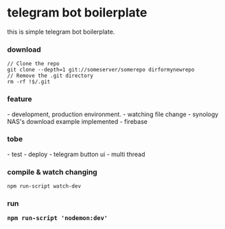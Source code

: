 <h1>telegram bot boilerplate</h1>

this is simple telegram bot boilerplate.

<h3>download</h3>

```
// Clone the repo
git clone --depth=1 git://someserver/somerepo dirformynewrepo
// Remove the .git directory
rm -rf !$/.git
```

<h3>feature</h3>
- development, production environment.
- watching file change
- synology NAS's download example implemented
- firebase

<h3>tobe</h3>
- test
- deploy
- telegram button ui
- multi thread

<h3> compile & watch changing</h3>

```
npm run-script watch-dev
```

<h3>run

```
npm run-script 'nodemon:dev'
```